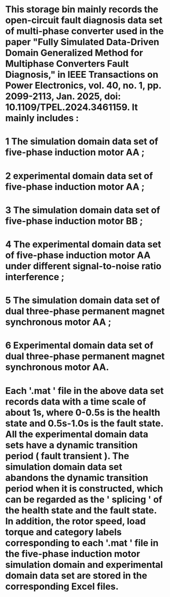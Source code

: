 # This storage bin mainly records the open-circuit fault diagnosis data set of multi-phase converter used in the paper "Fully Simulated Data-Driven Domain Generalized Method for Multiphase Converters Fault Diagnosis," in IEEE Transactions on Power Electronics, vol. 40, no. 1, pp. 2099-2113, Jan. 2025, doi: 10.1109/TPEL.2024.3461159. It mainly includes : 
# 1 The simulation domain data set of five-phase induction motor AA ; 
# 2 experimental domain data set of five-phase induction motor AA ;
# 3 The simulation domain data set of five-phase induction motor BB ; 
# 4 The experimental domain data set of five-phase induction motor AA under different signal-to-noise ratio interference ; 
# 5 The simulation domain data set of dual three-phase permanent magnet synchronous motor AA ; 
# 6 Experimental domain data set of dual three-phase permanent magnet synchronous motor AA. 
# Each '.mat ' file in the above data set records data with a time scale of about 1s, where 0-0.5s is the health state and 0.5s-1.0s is the fault state. All the experimental domain data sets have a dynamic transition period ( fault transient ). The simulation domain data set abandons the dynamic transition period when it is constructed, which can be regarded as the ' splicing ' of the health state and the fault state. In addition, the rotor speed, load torque and category labels corresponding to each '.mat ' file in the five-phase induction motor simulation domain and experimental domain data set are stored in the corresponding Excel files.

